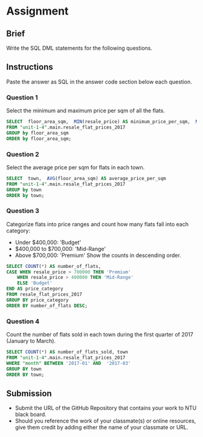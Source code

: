 # Assignment

## Brief

Write the SQL DML statements for the following questions.

## Instructions

Paste the answer as SQL in the answer code section below each question.

### Question 1

Select the minimum and maximum price per sqm of all the flats.

```sql
SELECT  floor_area_sqm,  MIN(resale_price) AS minimum_price_per_sqm,  MAX(resale_price) AS maximum_price_per_sqm
FROM "unit-1-4".main.resale_flat_prices_2017
GROUP by floor_area_sqm
ORDER by floor_area_sqm;
```

### Question 2

Select the average price per sqm for flats in each town.

```sql
SELECT  town,  AVG(floor_area_sqm) AS average_price_per_sqm
FROM "unit-1-4".main.resale_flat_prices_2017
GROUP by town
ORDER by town;
```

### Question 3

Categorize flats into price ranges and count how many flats fall into each category:

- Under $400,000: 'Budget'
- $400,000 to $700,000: 'Mid-Range'
- Above $700,000: 'Premium'
  Show the counts in descending order.

```sql
SELECT COUNT(*) AS number_of_flats,
CASE WHEN resale_price > 700000 THEN 'Premium' 
	WHEN resale_price > 400000 THEN 'Mid-Range' 
	ELSE 'Budget' 
END AS price_category
FROM resale_flat_prices_2017
GROUP BY price_category
ORDER BY number_of_flats DESC;
```

### Question 4

Count the number of flats sold in each town during the first quarter of 2017 (January to March).

```sql
SELECT COUNT(*) AS number_of_flats_sold, town
FROM "unit-1-4".main.resale_flat_prices_2017
WHERE "month" BETWEEN '2017-01' AND  '2017-03'
GROUP BY town
ORDER BY town;
```

## Submission

- Submit the URL of the GitHub Repository that contains your work to NTU black board.
- Should you reference the work of your classmate(s) or online resources, give them credit by adding either the name of your classmate or URL.
